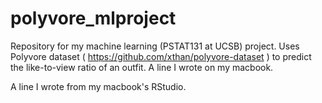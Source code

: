 # polyvore_mlproject
Repository for my machine learning (PSTAT131 at UCSB) project. Uses Polyvore dataset ( https://github.com/xthan/polyvore-dataset ) to predict the like-to-view ratio of an outfit.
A line I wrote on my macbook.

A line I wrote from my macbook's RStudio.